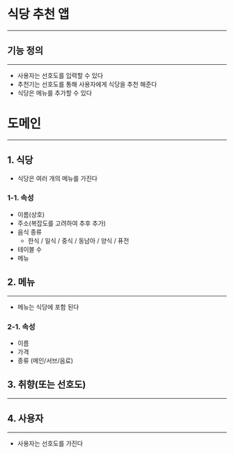 # 식당 추천 앱

---

## 기능 정의

---

- 사용자는 선호도를 입력할 수 있다
- 추천기는 선호도를 통해 사용자에게 식당을 추천 해준다
- 식당은 메뉴를 추가할 수 있다


# 도메인

---

## 1. 식당

- 식당은 여러 개의 메뉴를 가진다

### 1-1. 속성
- 이름(상호)
- 주소(복잡도를 고려하여 추후 추가)
- 음식 종류
    - 한식 / 일식 / 중식 / 동남아 / 양식 / 퓨전
- 테이블 수
- 메뉴

## 2. 메뉴

---
- 메뉴는 식당에 포함 된다

### 2-1. 속성

- 이름
- 가격
- 종류 (메인/서브/음료)

## 3. 취향(또는 선호도)

---

## 4. 사용자

---

- 사용자는 선호도를 가진다
